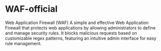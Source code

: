 # WAF-official
Web Application Firewall (WAF) A simple and effective Web Application Firewall that protects web applications by allowing administrators to define and manage security rules. It blocks malicious requests based on customizable regex patterns, featuring an intuitive admin interface for easy rule management.
